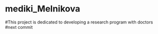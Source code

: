 # mediki_Melnikova
#This project is dedicated to developing a research program with doctors
#next commit
